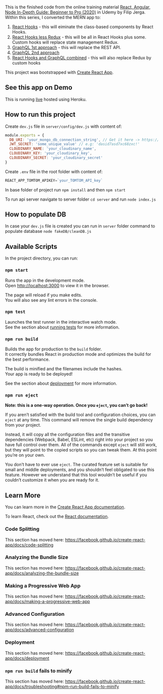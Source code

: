 This is the finished code from the online training material [React, Angular, Node In-Depth Guide: Beginner to Pro (2020)](https://www.udemy.com/course/react-angular-node-in-depth-guide-beginner-to-pro-2020/) in Udemy by Filip Jerga. Within this series, I converted the MERN app to:

1) [React Hooks](https://github.com/robhizon26/bwm-react-hooks) - this will eiminate the class-based components by React Hooks.
2) [React Hooks less Redux](https://github.com/robhizon26/bwm-react-hooks-lessredux) - this will be all in React Hooks plus some. Custom hooks will replace state management Redux.
3) [GraphQL 1st approach](https://github.com/robhizon26/bwm-react-graphql-1) - this will replace the REST API.
4) [GraphQL 2nd approach](https://github.com/robhizon26/bwm-react-graphql-2) 
5) [React Hooks and GraphQL combined](https://github.com/robhizon26/bwm-react-hooks-graphql) - this will also replace Redux by custom hooks
 
 
This project was bootstrapped with [Create React App](https://github.com/facebook/create-react-app).


## See this app on Demo
This is running [live](https://bwm-react-rohi.herokuapp.com/) hosted using Heroku.

## How to run this project

Create `dev.js` file in `server/config/dev.js` with content of:
```javascript
module.exports = {
  DB_URI: 'your_mongo_db_connection_string', // Get it here -> https://www.mongodb.com/
  JWT_SECRET: 'some_unique_value' // e.g: 'dasid7asd7xc68zxc!'
  CLOUDINARY_NAME: 'your_cloudinary_name', 
  CLOUDINARY_KEY: 'your_cloudinary_key', 
  CLOUDINARY_SECRET: 'your_cloudinary_secret'
}
```

Create `.env` file in the root folder with content of:
```javascript
REACT_APP_TOMTOM_APIKEY=`your_TOMTOM_API_key`
```


In base folder of project run `npm install` and then `npm start`

To run api server navigate to server folder `cd server` and run `node index.js`

## How to populate DB

In case your `dev.js` file is created you can run in `server` folder command to populate database `node fakeDB/cleanDB.js`

## Available Scripts

In the project directory, you can run:

### `npm start`

Runs the app in the development mode.<br />
Open [http://localhost:3000](http://localhost:3000) to view it in the browser.

The page will reload if you make edits.<br />
You will also see any lint errors in the console.

### `npm test`

Launches the test runner in the interactive watch mode.<br />
See the section about [running tests](https://facebook.github.io/create-react-app/docs/running-tests) for more information.

### `npm run build`

Builds the app for production to the `build` folder.<br />
It correctly bundles React in production mode and optimizes the build for the best performance.

The build is minified and the filenames include the hashes.<br />
Your app is ready to be deployed!

See the section about [deployment](https://facebook.github.io/create-react-app/docs/deployment) for more information.

### `npm run eject`

**Note: this is a one-way operation. Once you `eject`, you can’t go back!**

If you aren’t satisfied with the build tool and configuration choices, you can `eject` at any time. This command will remove the single build dependency from your project.

Instead, it will copy all the configuration files and the transitive dependencies (Webpack, Babel, ESLint, etc) right into your project so you have full control over them. All of the commands except `eject` will still work, but they will point to the copied scripts so you can tweak them. At this point you’re on your own.

You don’t have to ever use `eject`. The curated feature set is suitable for small and middle deployments, and you shouldn’t feel obligated to use this feature. However we understand that this tool wouldn’t be useful if you couldn’t customize it when you are ready for it.

## Learn More

You can learn more in the [Create React App documentation](https://facebook.github.io/create-react-app/docs/getting-started).

To learn React, check out the [React documentation](https://reactjs.org/).

### Code Splitting

This section has moved here: https://facebook.github.io/create-react-app/docs/code-splitting

### Analyzing the Bundle Size

This section has moved here: https://facebook.github.io/create-react-app/docs/analyzing-the-bundle-size

### Making a Progressive Web App

This section has moved here: https://facebook.github.io/create-react-app/docs/making-a-progressive-web-app

### Advanced Configuration

This section has moved here: https://facebook.github.io/create-react-app/docs/advanced-configuration

### Deployment

This section has moved here: https://facebook.github.io/create-react-app/docs/deployment

### `npm run build` fails to minify

This section has moved here: https://facebook.github.io/create-react-app/docs/troubleshooting#npm-run-build-fails-to-minify
